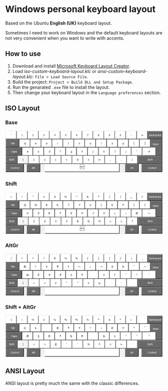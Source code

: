 # Windows personal keyboard layout

Based on the Ubuntu **English (UK)** keyboard layout.

Sometimes I need to work on Windows and the default keyboard layouts are not very convenient when you want to write with accents. 

## How to use

1. Download and install [Microsoft Keyboard Layout Creator](https://www.microsoft.com/en-us/download/details.aspx?id=102134).
2. Load *iso-custom-keyboard-layout.klc* or *ansi-custom-keyboard-layout.klc*: `File > Load Source File`.
3. Build the project: `Project > Build DLL and Setup Package`.
4. Run the genarated `.exe` file to install the layout.
5. Then change your keyboard layout in the `Language preferences` section.

## ISO Layout

### Base

![Base](_images/base.jpg)

### Shift

![Shift](_images/shift.jpg)

### AltGr

![AltGr](_images/altgr.jpg)

### Shift + AltGr

![Shift + AltGr](_images/shiftaltgr.jpg)

## ANSI Layout

ANSI layout is pretty much the same with the classic differences.
